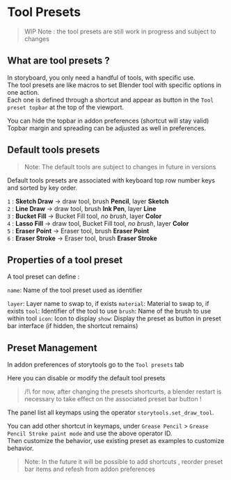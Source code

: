 # Tool Presets

> WIP Note : the tool presets are still work in progress and subject to changes

## What are tool presets ?

In storyboard, you only need a handful of tools, with specific use.  
The tool presets are like macros to set Blender tool with specific options in one action.  
Each one is defined through a shortcut and appear as button in the `Tool preset topbar` at the top of the viewport.  

You can hide the topbar in addon preferences (shortcut will stay valid)  
Topbar margin and spreading can be adjusted as well in preferences.

## Default tools presets

> Note: The default tools are subject to changes in future in versions

Default tools presets are associated with keyboard top row number keys and sorted by key order.

`1` : **Sketch Draw** -> draw tool, brush **Pencil**, layer **Sketch**  
`2` : **Line Draw** -> draw tool, brush **Ink Pen**, layer **Line**  
`3` : **Bucket Fill** -> Bucket Fill tool, _no brush_, layer **Color**  
`4` : **Lasso Fill** -> draw tool, Bucket Fill tool, _no brush_, layer **Color**  
`5` : **Eraser Point** -> Eraser tool, brush **Eraser Point**  
`6` : **Eraser Stroke** -> Eraser tool, brush  **Eraser Stroke** 

 <!-- Set Paint mode, (using mode need an ignore function to avoid overwriting shortcuts of other context...)  -->

## Properties of a tool preset

A tool preset can define :

`name`: Name of the tool preset used as identifier
<!-- `mode`: Mode to swap to if specified -->
`layer`: Layer name to swap to, if exists
`material`: Material to swap to, if exists
`tool`: Identifier of the tool to use
`brush`: Name of the brush to use within tool
`icon`: Icon to display
`show`: Display the preset as button in preset bar interface (if hidden, the shortcut remains)
<!-- `order`: The order to display on user interface -->

## Preset Management

In addon preferences of storytools go to the `Tool presets` tab

Here you can disable or modify the default tool presets

> /!\ for now, after changing the presets shortcurts, a blender restart is necessary to take effect on the associated preset bar button !

The panel list all keymaps using the operator `storytools.set_draw_tool`.

You can add other shortcut in keymaps, under `Grease Pencil` > `Grease Pencil Stroke paint mode` and use the above operator ID.  
Then customize the behavior, use existing preset as examples to customize behavior.

> Note: In the future it will be possible to add shortcuts , reorder preset bar items and refesh from addon preferences
